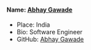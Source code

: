 #### Name: [Abhay Gawade](https://github.com/abhaygawade)
- Place: India
- Bio: Software Engineer
- GitHub: [Abhay Gawade](https://github.com/abhaygawade)